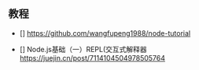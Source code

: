 ## 教程


- [] https://github.com/wangfupeng1988/node-tutorial

- [] Node.js基础（一）REPL(交互式解释器
   https://juejin.cn/post/7114104504978505764